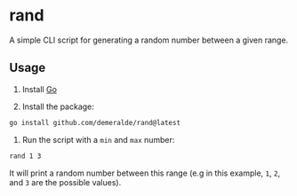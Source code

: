 # rand

A simple CLI script for generating a random number between a given range.

## Usage

1. Install [Go](https://golang.org/)

2. Install the package:

```sh
go install github.com/demeralde/rand@latest
```

1. Run the script with a `min` and `max` number:

```sh
rand 1 3
```

It will print a random number between this range (e.g in this example, `1`, `2`, and `3` are the possible values).
